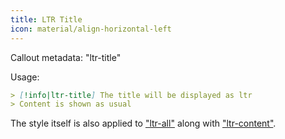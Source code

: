 ```yaml
---
title: LTR Title
icon: material/align-horizontal-left
---
```


Callout metadata: "ltr-title"

Usage:
```md
> [!info|ltr-title] The title will be displayed as ltr
> Content is shown as usual
```

The style itself is also applied to ["ltr-all"](../combined-styling/page-12.md) along with ["ltr-content"](../content-styling/page-2.md).
